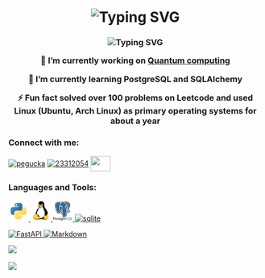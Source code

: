<h1 align="center"> <img src="https://readme-typing-svg.demolab.com?font=Matemasie&size=36&letterSpacing=letter-spacing%3A+-1px;&duration=1&pause=3000&color=F75BAF&center=true&vCenter=true&repeat=false&width=435&lines=Hey%2C+I'm+cl7paBka!" alt="Typing SVG" </h1>
<h3 align="center"> <img src="https://readme-typing-svg.demolab.com?font=Matemasie&size=28&letterSpacing=letter-spacing%3A+-1px;&duration=5000&pause=1500&color=F75BAF&center=true&vCenter=true&width=500&lines=Python+developer+%E2%9A%99%EF%B8%8F;Always+learning+new+things+%F0%9F%93%9A;Code+%F0%9F%92%BB+Optimize+%F0%9F%94%A7+Repeat+%F0%9F%94%84" alt="Typing SVG" </h3>



 🔭 I’m currently working on [Quantum computing](https://github.com/cl7paBka/quantum-computing-bonch)

 🌱 I’m currently learning **PostgreSQL and SQLAlchemy**

 ⚡ Fun fact **solved over 100 problems on Leetcode and used Linux (Ubuntu, Arch Linux) as primary operating systems for about a year**



<h3 align="left">Connect with me:</h3>
<p align="left">
<a href="https://www.leetcode.com/pegucka" target="blank"><img align="center" src="https://raw.githubusercontent.com/rahuldkjain/github-profile-readme-generator/master/src/images/icons/Social/leet-code.svg" alt="pegucka" height="30" width="40" /></a>
<a href="https://stackoverflow.com/users/23312054" target="blank"><img align="center" src="https://raw.githubusercontent.com/rahuldkjain/github-profile-readme-generator/master/src/images/icons/Social/stack-overflow.svg" alt="23312054" height="30" width="40" /></a>
<a href="https://habr.com/ru/users/cl7paBka/" target="blank"><img align="center" src="https://habr.com/favicon.ico" height="30" width="40" /></a>
</p>

<h3 align="left">Languages and Tools:</h3>
<p align="left"> <a href="https://www.python.org" target="_blank" rel="noreferrer"> <img src="https://raw.githubusercontent.com/devicons/devicon/master/icons/python/python-original.svg" alt="python" width="40" height="40"/> </a> <a href="https://www.linux.org/" target="_blank" rel="noreferrer"> <img src="https://raw.githubusercontent.com/devicons/devicon/master/icons/linux/linux-original.svg" alt="linux" width="40" height="40"/> <a href="https://www.sqlite.org/" target="_blank" rel="noreferrer"> </a> <a href="https://www.postgresql.org" target="_blank" rel="noreferrer"> <img src="https://raw.githubusercontent.com/devicons/devicon/master/icons/postgresql/postgresql-original-wordmark.svg" alt="postgresql" width="40" height="40"/> <img src="https://www.vectorlogo.zone/logos/sqlite/sqlite-icon.svg" alt="sqlite" width="40" height="40"/> </p>

![FastAPI](https://img.shields.io/badge/FastAPI-005571?style=for-the-badge&logo=fastapi) ![Markdown](https://img.shields.io/badge/markdown-%23000000.svg?style=for-the-badge&logo=markdown&logoColor=white) 


![](https://github-readme-stats.vercel.app/api?username=cl7paBka&theme=ambient_gradient&hide_border=false&include_all_commits=false&count_private=false)<br/>

[![](https://visitcount.itsvg.in/api?id=cl7paBka&icon=7&color=10)](https://visitcount.itsvg.in)
